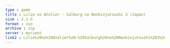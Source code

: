```yaml
---
type : game
title : Lilie no Atelier - Salburg no Renkinjutsushi 3 (Japan)
size : 2.3 G
format : iso
archive : zip
server : myrient
link2 : Lilie%20no%20Atelier%20-%20Salburg%20no%20Renkinjutsushi%203%20%28Japan%29
---
```

